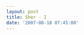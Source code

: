 ```yaml
---
layout: post
title: Sher - I
date: '2007-08-18 07:45:00'
---
```


<p><a onblur="try {parent.deselectBloggerImageGracefully();} catch(e) {}" href="http://bp1.blogger.com/_cWdd7TsTIWo/RsajrQzIvJI/AAAAAAAAAEY/wUVNTSB-zls/s1600-h/sher-I.jpg"><img style="display:block; margin:0px auto 10px; text-align:center;cursor:pointer; cursor:hand;" src="http://bp1.blogger.com/_cWdd7TsTIWo/RsajrQzIvJI/AAAAAAAAAEY/wUVNTSB-zls/s320/sher-I.jpg" border="0" alt="" id="BLOGGER_PHOTO_ID_5099943591682817170"/></a></p><div class="blogger-post-footer"><img width="1" height="1" src="https://blogger.googleusercontent.com/tracker/5416117946427095362-7210326911432289481?l=soranthou.blogspot.com" alt=""/></div>